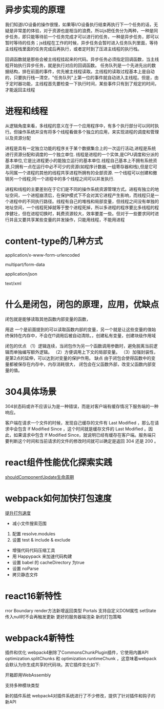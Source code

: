 # 异步实现的原理

我们知道I/O设备的操作很慢，如果等I/O设备执行结束再执行下一个任务的话，无疑是非常差的体验，对于资源也是相当的浪费。所以js把任务分为两种，一种是同步任务，即只能等待前一个任务完成才可以进行的任务，一种是异步任务，即可以暂时等待的任务；js线程在工作的时候，异步任务会暂时进入任务队列里面，等待主线程栈里面的任务完成后再执行，或者定时到了压进主线程的执行栈。

回调函数就是那些会被主线程挂起来的代码。异步任务必须指定回调函数，当主线程开始执行异步任务，就是执行对应的回调函数。
任务队列是一个先进先出的数据结构，排在前面的事件，优先被主线程读取。主线程的读取过程基本上是自动的，只要执行栈一清空，"任务队列"上第一位的事件就自动进入主线程。但是，由于定时器功能，主线程首先要检查一下执行时间，某些事件只有到了规定的时间，才能返回主线程

# 进程和线程

从逻辑角度来看，多线程的意义在于一个应用程序中，有多个执行部分可以同时执行。但操作系统并没有将多个线程看做多个独立的应用，来实现进程的调度和管理以及资源分配

进程是具有一定独立功能的程序关于某个数据集合上的一次运行活动,进程是系统进行资源分配和调度的一个独立单位.
线程是进程的一个实体,是CPU调度和分派的基本单位,它是比进程更小的能独立运行的基本单位.线程自己基本上不拥有系统资源,只拥有一点在运行中必不可少的资源(如程序计数器,一组寄存器和栈),但是它可与同属一个进程的其他的线程共享进程所拥有的全部资源.
一个线程可以创建和撤销另一个线程;同一个进程中的多个线程之间可以并发执行.

进程和线程的主要差别在于它们是不同的操作系统资源管理方式。进程有独立的地址空间，一个进程崩溃后，在保护模式下不会对其它进程产生影响，而线程只是一个进程中的不同执行路径。线程有自己的堆栈和局部变量，但线程之间没有单独的地址空间，一个线程死掉就等于整个进程死掉，所以多进程的程序要比多线程的程序健壮，但在进程切换时，耗费资源较大，效率要差一些。但对于一些要求同时进行并且又要共享某些变量的并发操作，只能用线程，不能用进程

# content-type的几种方式

application/x-www-form-urlencoded

multipart/form-data

application/json

text/xml

# 什么是闭包，闭包的原理，应用，优缺点

闭包就是能够读取其他函数内部变量的函数，

用途 一个是前面提到的可以读取函数内部的变量，另一个就是让这些变量的值始终保持在内存中，不会在f1调用后被自动清除。，创建私有变量，创建块级作用域

闭包的优点 
（1）逻辑连续，当闭包作为另一个函数调用参数时，避免脱离当前逻辑而单独编写额外逻辑。 
（2）方便调用上下文的局部变量。 
（3）加强封装性，是第2点的延伸，可以达到对变量的保护作用。 
缺点
由于闭包会使得函数中的变量都被保存在内存中，内存消耗很大，
闭包会在父函数外部，改变父函数内部变量的值。

# 304具体场景

304状态码或许不应该认为是一种错误，而是对客户端有缓存情况下服务端的一种响应。

客户端在请求一个文件的时候，发现自己缓存的文件有 Last Modified ，那么在请求中会包含 If Modified Since ，这个时间就是缓存文件的 Last Modified 。因此，如果请求中包含 If Modified Since，就说明已经有缓存在客户端。服务端只要判断这个时间和当前请求的文件的修改时间就可以确定是返回 304 还是 200 。

# react组件性能优化探索实践

[shouldComponentUpdate生命周期](http://imweb.io/topic/577512fe732b4107576230b9)

# webpack如何加快打包速度

[提升打包速度](https://jeffjade.com/2017/08/12/125-webpack-package-optimization-for-speed/)

* 减小文件搜索范围
1. 配置 resolve.modules
2. 设置 test & include & exclude

* 增强代码代码压缩工具
* 用 Happypack 来加速代码构建
* 设置 babel 的 cacheDirectory 为true
* 设置 noParse
* 拷贝静态文件

# react16新特性

rror Boundary
render方法新增返回类型
Portals
支持自定义DOM属性
setState传入null时不会再触发更新
更好的服务器端渲染
新的打包策略

# webpack4新特性

插件和优化
webpack4删除了CommonsChunkPlugin插件，它使用内置API optimization.splitChunks 和 optimization.runtimeChunk ，这意味着webpack会默认为你生成共享的代码块。其它插件变化如下:

开箱即用WebAssembly

支持多种模块类型

新的插件系统
webpack4对插件系统进行了不少修改，提供了针对插件和钩子的新API

